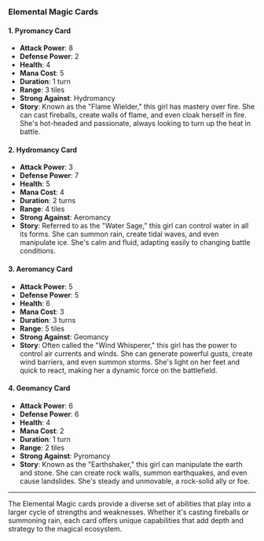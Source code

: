 ### Elemental Magic Cards

#### 1. Pyromancy Card

- **Attack Power**: 8
- **Defense Power**: 2
- **Health**: 4
- **Mana Cost**: 5
- **Duration**: 1 turn
- **Range**: 3 tiles
- **Strong Against**: Hydromancy
- **Story**: Known as the "Flame Wielder," this girl has mastery over fire. She can cast fireballs, create walls of flame, and even cloak herself in fire. She's hot-headed and passionate, always looking to turn up the heat in battle.

#### 2. Hydromancy Card

- **Attack Power**: 3
- **Defense Power**: 7
- **Health**: 5
- **Mana Cost**: 4
- **Duration**: 2 turns
- **Range**: 4 tiles
- **Strong Against**: Aeromancy
- **Story**: Referred to as the "Water Sage," this girl can control water in all its forms. She can summon rain, create tidal waves, and even manipulate ice. She's calm and fluid, adapting easily to changing battle conditions.

#### 3. Aeromancy Card

- **Attack Power**: 5
- **Defense Power**: 5
- **Health**: 6
- **Mana Cost**: 3
- **Duration**: 3 turns
- **Range**: 5 tiles
- **Strong Against**: Geomancy
- **Story**: Often called the "Wind Whisperer," this girl has the power to control air currents and winds. She can generate powerful gusts, create wind barriers, and even summon storms. She's light on her feet and quick to react, making her a dynamic force on the battlefield.

#### 4. Geomancy Card

- **Attack Power**: 6
- **Defense Power**: 6
- **Health**: 4
- **Mana Cost**: 2
- **Duration**: 1 turn
- **Range**: 2 tiles
- **Strong Against**: Pyromancy
- **Story**: Known as the "Earthshaker," this girl can manipulate the earth and stone. She can create rock walls, summon earthquakes, and even cause landslides. She's steady and unmovable, a rock-solid ally or foe.

---

The Elemental Magic cards provide a diverse set of abilities that play into a larger cycle of strengths and weaknesses. Whether it's casting fireballs or summoning rain, each card offers unique capabilities that add depth and strategy to the magical ecosystem.